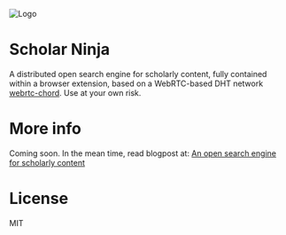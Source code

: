 ![Logo](http://juretriglav.si/content/images/2014/Jun/scholarninjalogo.png)

# Scholar Ninja

A distributed open search engine for scholarly content, fully contained within a browser extension, based on a WebRTC-based DHT network [webrtc-chord](https://github.com/tsujio/webrtc-chord). Use at your own risk.

# More info

Coming soon. In the mean time, read blogpost at: [An open search engine for scholarly content](http://juretriglav.si)

# License 

MIT
